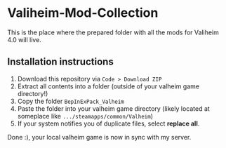 # Valiheim-Mod-Collection
This is the place where the prepared folder with all the mods for Valiheim 4.0 will live. 

## Installation instructions

1. Download this repository via `Code > Download ZIP`
2. Extract all contents into a folder (outside of your valheim game directory!)
3. Copy the folder `BepInExPack_Valheim`
4. Paste the folder into your valheim game directory (likely located at someplace like `.../steamapps/common/Valheim`)
5. If your system notifies you of duplicate files, select **replace all**.

Done :), your local valheim game is now in sync with my server.
